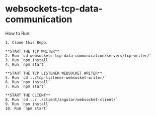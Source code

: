 # websockets-tcp-data-communication
 How to Run:
 
    1. Clone this Repo.
    
    **START THE TCP WRITER**
    2. Run `cd websockets-tcp-data-communication/servers/tcp-writer/`
    3. Run `npm install`
    4. Run `npm start`
    
    **START THE TCP LISTENER WEBSOCKET WRITER**
    5. Run `cd ../tcp-listener-websocket-writer/`
    6. Run `npm install`
    7. Run `npm start`
    
    **START THE CLIENT**
    8. Run `cd ../../client/angular/websocket-client/`
    9. Run `npm install`
    10. Run `npm start`
